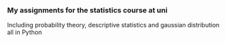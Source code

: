 ### My assignments for the statistics course at uni
Including probability theory, descriptive statistics and gaussian distribution all in Python
